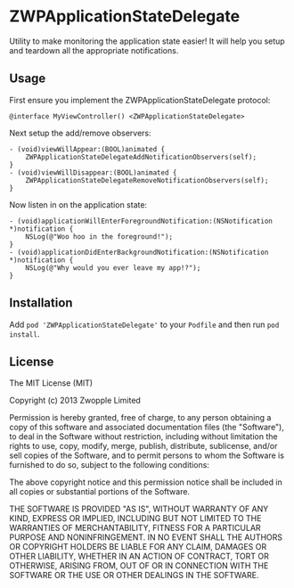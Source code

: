 # ZWPApplicationStateDelegate

Utility to make monitoring the application state easier! It will help you setup and teardown all the appropriate notifications.

## Usage

First ensure you implement the ZWPApplicationStateDelegate protocol:

```objc
@interface MyViewController() <ZWPApplicationStateDelegate>
```

Next setup the add/remove observers:

```objc
- (void)viewWillAppear:(BOOL)animated {
    ZWPApplicationStateDelegateAddNotificationObservers(self);
}
- (void)viewWillDisappear:(BOOL)animated {
    ZWPApplicationStateDelegateRemoveNotificationObservers(self);
}
```

Now listen in on the application state:

```objc
- (void)applicationWillEnterForegroundNotification:(NSNotification *)notification {
    NSLog(@"Woo hoo in the foreground!");
}
- (void)applicationDidEnterBackgroundNotification:(NSNotification *)notification {
    NSLog(@"Why would you ever leave my app!?");
}
```

## Installation

Add `pod 'ZWPApplicationStateDelegate'` to your `Podfile` and then run `pod install`.

## License

The MIT License (MIT)

Copyright (c) 2013 Zwopple Limited

Permission is hereby granted, free of charge, to any person obtaining a copy of
this software and associated documentation files (the "Software"), to deal in
the Software without restriction, including without limitation the rights to
use, copy, modify, merge, publish, distribute, sublicense, and/or sell copies of
the Software, and to permit persons to whom the Software is furnished to do so,
subject to the following conditions:

The above copyright notice and this permission notice shall be included in all
copies or substantial portions of the Software.

THE SOFTWARE IS PROVIDED "AS IS", WITHOUT WARRANTY OF ANY KIND, EXPRESS OR
IMPLIED, INCLUDING BUT NOT LIMITED TO THE WARRANTIES OF MERCHANTABILITY, FITNESS
FOR A PARTICULAR PURPOSE AND NONINFRINGEMENT. IN NO EVENT SHALL THE AUTHORS OR
COPYRIGHT HOLDERS BE LIABLE FOR ANY CLAIM, DAMAGES OR OTHER LIABILITY, WHETHER
IN AN ACTION OF CONTRACT, TORT OR OTHERWISE, ARISING FROM, OUT OF OR IN
CONNECTION WITH THE SOFTWARE OR THE USE OR OTHER DEALINGS IN THE SOFTWARE.
